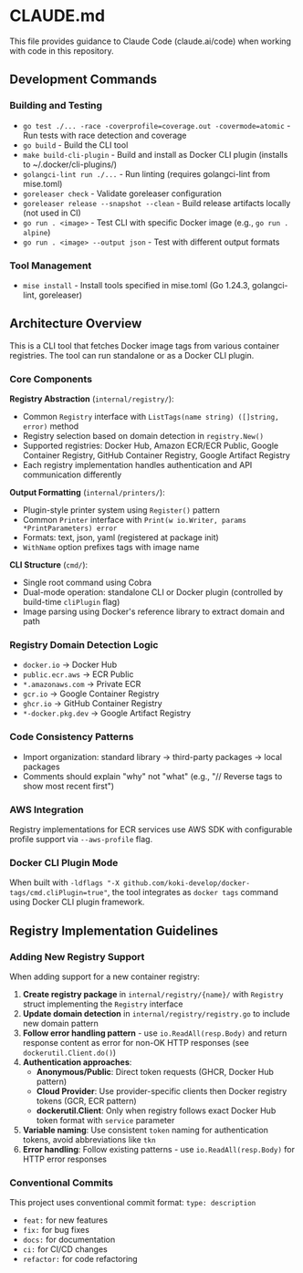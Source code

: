 # CLAUDE.md

This file provides guidance to Claude Code (claude.ai/code) when working with code in this repository.

## Development Commands

### Building and Testing
- `go test ./... -race -coverprofile=coverage.out -covermode=atomic` - Run tests with race detection and coverage
- `go build` - Build the CLI tool
- `make build-cli-plugin` - Build and install as Docker CLI plugin (installs to ~/.docker/cli-plugins/)
- `golangci-lint run ./...` - Run linting (requires golangci-lint from mise.toml)
- `goreleaser check` - Validate goreleaser configuration  
- `goreleaser release --snapshot --clean` - Build release artifacts locally (not used in CI)
- `go run . <image>` - Test CLI with specific Docker image (e.g., `go run . alpine`)
- `go run . <image> --output json` - Test with different output formats

### Tool Management
- `mise install` - Install tools specified in mise.toml (Go 1.24.3, golangci-lint, goreleaser)

## Architecture Overview

This is a CLI tool that fetches Docker image tags from various container registries. The tool can run standalone or as a Docker CLI plugin.

### Core Components

**Registry Abstraction** (`internal/registry/`):
- Common `Registry` interface with `ListTags(name string) ([]string, error)` method
- Registry selection based on domain detection in `registry.New()`
- Supported registries: Docker Hub, Amazon ECR/ECR Public, Google Container Registry, GitHub Container Registry, Google Artifact Registry
- Each registry implementation handles authentication and API communication differently

**Output Formatting** (`internal/printers/`):
- Plugin-style printer system using `Register()` pattern
- Common `Printer` interface with `Print(w io.Writer, params *PrintParameters) error`
- Formats: text, json, yaml (registered at package init)
- `WithName` option prefixes tags with image name

**CLI Structure** (`cmd/`):
- Single root command using Cobra
- Dual-mode operation: standalone CLI or Docker plugin (controlled by build-time `cliPlugin` flag)
- Image parsing using Docker's reference library to extract domain and path

### Registry Domain Detection Logic
- `docker.io` → Docker Hub
- `public.ecr.aws` → ECR Public  
- `*.amazonaws.com` → Private ECR
- `gcr.io` → Google Container Registry
- `ghcr.io` → GitHub Container Registry
- `*-docker.pkg.dev` → Google Artifact Registry

### Code Consistency Patterns
- Import organization: standard library → third-party packages → local packages
- Comments should explain "why" not "what" (e.g., "// Reverse tags to show most recent first")

### AWS Integration
Registry implementations for ECR services use AWS SDK with configurable profile support via `--aws-profile` flag.

### Docker CLI Plugin Mode
When built with `-ldflags "-X github.com/koki-develop/docker-tags/cmd.cliPlugin=true"`, the tool integrates as `docker tags` command using Docker CLI plugin framework.

## Registry Implementation Guidelines

### Adding New Registry Support
When adding support for a new container registry:

1. **Create registry package** in `internal/registry/{name}/` with `Registry` struct implementing the `Registry` interface
2. **Update domain detection** in `internal/registry/registry.go` to include new domain pattern
3. **Follow error handling pattern** - use `io.ReadAll(resp.Body)` and return response content as error for non-OK HTTP responses (see `dockerutil.Client.do()`)
4. **Authentication approaches**:
   - **Anonymous/Public**: Direct token requests (GHCR, Docker Hub pattern)
   - **Cloud Provider**: Use provider-specific clients then Docker registry tokens (GCR, ECR pattern)
   - **dockerutil.Client**: Only when registry follows exact Docker Hub token format with `service` parameter
5. **Variable naming**: Use consistent `token` naming for authentication tokens, avoid abbreviations like `tkn`
6. **Error handling**: Follow existing patterns - use `io.ReadAll(resp.Body)` for HTTP error responses

### Conventional Commits
This project uses conventional commit format: `type: description`
- `feat:` for new features
- `fix:` for bug fixes  
- `docs:` for documentation
- `ci:` for CI/CD changes
- `refactor:` for code refactoring